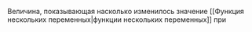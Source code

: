 Величина, показывающая насколько изменилось значение [[Функция нескольких переменных|функции нескольких переменных]] при 